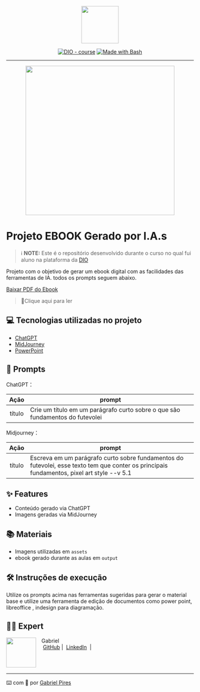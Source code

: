 <p align="center">
    <img width="100" src=".github/assets/banner.png">
</p>


<p align="center">
<a href="https://dio.me/"><img src="https://img.shields.io/badge/DIO-Course-28DA77?logo=youtube" alt="DIO - course"></a>
<a href="https://www.gnu.org/software/bash/" title="Go to Bash homepage"><img src="https://img.shields.io/badge/Prompt-Project-blue?logo=gnu-bash&amp;logoColor=white" alt="Made with Bash"></a></p>

-------


<p align="center">
<img 
    src="./assets/cover.png"
    width="400"  
/>
</p>

# Projeto EBOOK Gerado por I.A.s


 > ℹ️ **NOTE:** Este é o repositório desenvolvido durante o curso no qual fui aluno na plataforma da [DIO](https://dio.me)

Projeto com o objetivo de gerar um ebook digital com as facilidades das ferramentas de IA. todos os prompts
seguem abaixo.

<a href="https://github.com/Ichlee/prompts-recipe-to-create-a-ebook/raw/main/output/fundamentos%20-%20futevolei%20output.pdf" target="_blank">Baixar PDF do Ebook</a>
> 📕Clique aqui para ler</a>

## 💻 Tecnologias utilizadas no projeto

- [ChatGPT](https://chat.openai.com/) 
- [MidJourney](https://www.midjourney.com/app/)
- [PowerPoint](https://www.microsoft.com/en/microsoft-365/powerpoint)

## 🧠 Prompts


ChatGPT：

|   Ação   | prompt                                                                                                                                                                                                                                                                         |
| :------: | ------------------------------------------------------------------------------------------------------------------------------------------------------------------------------------------------------------------------------------------------------------------------------ |
|  título  | Crie um título em um parágrafo curto sobre o que são fundamentos do futevolei |


Midjourney：

|  Ação  | prompt                                                                                 |
| :----: | -------------------------------------------------------------------------------------- |
| título | Escreva em um parágrafo curto sobre fundamentos do futevolei, esse texto tem que conter os principais fundamentos, pixel art style --v 5.1 |

## ✨ Features

- Conteúdo gerado via ChatGPT
- Imagens geradas via MidJourney

## 📚 Materiais

- Imagens utilizadas em `assets`
- ebook gerado durante as aulas em `output`

## 🛠️ Instruções de execução

Utilize os prompts acima nas ferramentas sugeridas para gerar o material base e utilize uma ferramenta de edição de documentos como power point, libreoffice , indesign para diagramação.

## 👨‍💻 Expert

<p>
    <img 
      align=left 
      margin=10 
      width=80 
      src="https://avatars.githubusercontent.com/u/102839180?v=4"
    />
    <p>&nbsp&nbsp&nbspGabriel<br>
    &nbsp&nbsp&nbsp
    <a href="https://github.com/Ichlee">
    GitHub</a>&nbsp;|&nbsp;
    <a href="https://www.linkedin.com/in/gabriel-pires-834791308/">LinkedIn</a>
&nbsp;|&nbsp;
    </p>
</p>
<br/><br/>
<p>

---

⌨️ com 💜 por [Gabriel Pires](https://github.com/Ichlee)
